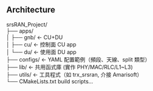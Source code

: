 ## Architecture
srsRAN_Project/<br>
├── apps/ <br>
│   ├── gnb/       ← CU+DU  <br>
│   ├── cu/        ← 控制面 CU app   <br>
│   └── du/        ← 使用面 DU app   <br>
├── configs/       ← YAML 配置範例（頻段、天線、split 類型）<br>
├── lib/           ← 共用函式庫 (實作 PHY/MAC/RLC/L1~L3) <br>
├── utils/         ← 工具程式（如 trx_srsran, 介接 Amarisoft）<br>
└── CMakeLists.txt build scripts...<br>

